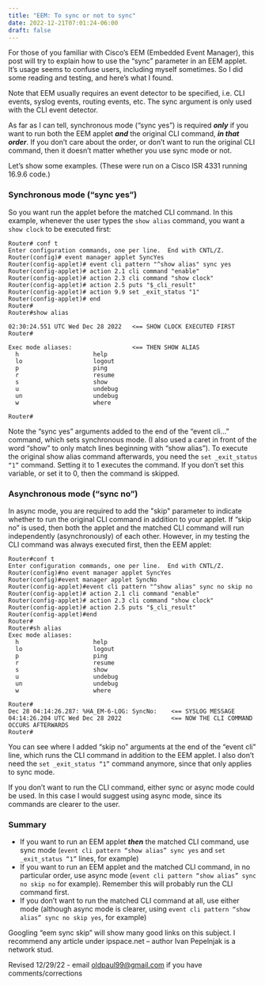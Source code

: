 ```yaml
---
title: "EEM: To sync or not to sync"
date: 2022-12-21T07:01:24-06:00
draft: false
---
```


For those of you familiar with Cisco’s EEM (Embedded Event Manager), this post will try to explain how to use the “sync” parameter in an EEM applet. It’s usage seems to confuse users, including myself sometimes. So I did some reading and testing, and here’s what I found.

Note that EEM usually requires an event detector to be specified, i.e. CLI events, syslog events, routing events, etc. The sync argument is only used with the CLI event detector.

As far as I can tell, synchronous mode (“sync yes”) is required ***only*** if you want to run both the EEM applet ***and*** the original CLI command, ***in that order***. If you don’t care about the order, or don’t want to run the original CLI command, then it doesn’t matter whether you use sync mode or not.

Let’s show some examples. (These were run on a Cisco ISR 4331 running 16.9.6 code.)

### Synchronous mode (“sync yes”)

So you want run the applet before the matched CLI command. In this example, whenever the user types the `show alias` command, you want a `show clock` to be executed first:

```
Router# conf t
Enter configuration commands, one per line.  End with CNTL/Z.
Router(config)# event manager applet SyncYes   
Router(config-applet)# event cli pattern "^show alias" sync yes
Router(config-applet)# action 2.1 cli command "enable"
Router(config-applet)# action 2.3 cli command "show clock"
Router(config-applet)# action 2.5 puts "$_cli_result"
Router(config-applet)# action 9.9 set _exit_status "1" 
Router(config-applet)# end
Router#
Router#show alias

02:30:24.551 UTC Wed Dec 28 2022   <== SHOW CLOCK EXECUTED FIRST
Router#

Exec mode aliases:                 <== THEN SHOW ALIAS
  h                     help
  lo                    logout
  p                     ping
  r                     resume
  s                     show
  u                     undebug
  un                    undebug
  w                     where

Router#
```

Note the “sync yes” arguments added to the end of the “event cli...” command, which sets synchronous mode. (I also used a caret in front of the word “show” to only match lines beginning with “show alias”). To execute the original show alias command afterwards, you need the `set _exit_status “1”` command. Setting it to 1 executes the command. If you don’t set this variable, or set it to 0, then the command is skipped.

### Asynchronous mode (“sync no”)

In async mode, you are required to add the "skip" parameter to indicate whether to run the original CLI command in addition to your applet. If “skip no” is used, then both the applet and the matched CLI command will run independently (asynchronously) of each other. However, in my testing the CLI command was always executed first, then the EEM applet:

```
Router#conf t
Enter configuration commands, one per line.  End with CNTL/Z.
Router(config)#no event manager applet SyncYes
Router(config)#event manager applet SyncNo    
Router(config-applet)#event cli pattern "^show alias" sync no skip no
Router(config-applet)# action 2.1 cli command "enable"
Router(config-applet)# action 2.3 cli command "show clock"
Router(config-applet)# action 2.5 puts "$_cli_result"
Router(config-applet)#end        
Router#
Router#sh alias
Exec mode aliases:
  h                     help
  lo                    logout
  p                     ping
  r                     resume
  s                     show
  u                     undebug
  un                    undebug
  w                     where

Router#
Dec 28 04:14:26.287: %HA_EM-6-LOG: SyncNo:    <== SYSLOG MESSAGE
04:14:26.204 UTC Wed Dec 28 2022              <== NOW THE CLI COMMAND OCCURS AFTERWARDS
Router#
```

You can see where I added “skip no” arguments at the end of the “event cli" line, which runs the CLI command in addition to the EEM applet. I also don’t need the `set _exit_status “1”` command anymore, since that only applies to sync mode. 

If you don’t want to run the CLI command, either sync or async mode could be used. In this case I would suggest using async mode, since its commands are clearer to the user.

### Summary

-	If you want to run an EEM applet ***then*** the matched CLI command, use sync mode (`event cli pattern “show alias” sync yes` and `set _exit_status “1”` lines, for example)
-	If you want to run an EEM applet and the matched CLI command, in no particular order, use async mode (`event cli pattern “show alias” sync no skip no` for example). Remember this will probably run the CLI command first.
-	If you don’t want to run the matched CLI command at all, use either mode (although async mode is clearer, using `event cli pattern “show alias” sync no skip yes`, for example)

Googling “eem sync skip” will show many good links on this subject. I recommend any article under ipspace.net – author Ivan Pepelnjak is a network stud.

Revised 12/29/22 - email oldpaul99@gmail.com if you have comments/corrections
